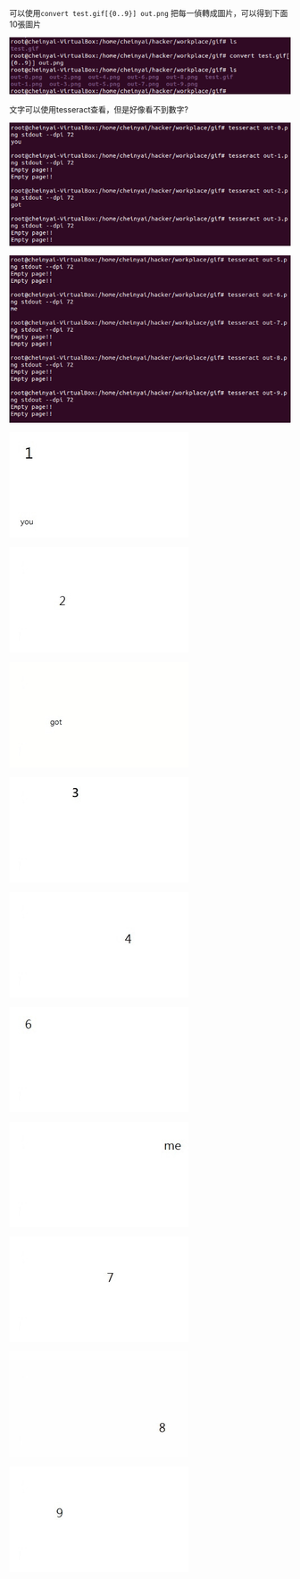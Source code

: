 可以使用`convert test.gif[{0..9}] out.png` 把每一偵轉成圖片，可以得到下面10張圖片

![](step01.png)

文字可以使用tesseract查看，但是好像看不到數字?

![](step02.png)

![](step02-2.png)



![](out01.jpg)

![](out02.jpg)

![](out03.jpg)

![](out04.jpg)

![](out05.jpg)

![](out06.jpg)

![](out07.jpg)

![](out08.jpg)

![](out09.jpg)

![](out10.jpg)